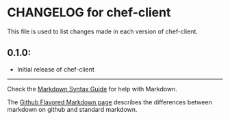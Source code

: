# CHANGELOG for chef-client

This file is used to list changes made in each version of chef-client.

## 0.1.0:

* Initial release of chef-client

- - -
Check the [Markdown Syntax Guide](http://daringfireball.net/projects/markdown/syntax) for help with Markdown.

The [Github Flavored Markdown page](http://github.github.com/github-flavored-markdown/) describes the differences between markdown on github and standard markdown.
